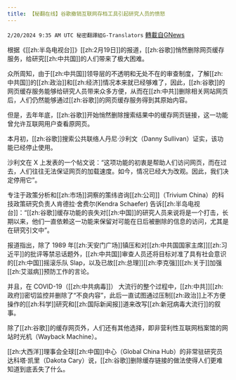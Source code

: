 ```yaml
---
title: 【秘翻在线】谷歌撤销互联网存档工具引起研究人员的愤怒
---
```

`2/20/2024 9:35 AM UTC 秘密翻譯組G-Translators` [轉載自GNews](https://gnews.org/articles/2325152)

根据《[[zh:半岛电视台]]》[[zh:2月19日]]的报道，[[zh:谷歌]]悄然删除网页缓存服务，给研究[[zh:中共国]]的人们带来了极大困难。

众所周知，由于[[zh:中共国]]领导层的不透明和无处不在的审查制度，了解[[zh:中共国]]的[[zh:政治]]和[[zh:经济]]情况本来就已经够难了，因此，[[zh:谷歌]]的网页缓存服务能够给研究人员带来众多方便，从而在[[zh:中共]]删除相关网站网页后，人们仍然能够通过[[zh:谷歌]]的网页缓存服务得到其原始内容。

但是，去年年底，[[zh:谷歌]]开始悄然删除搜索结果中的缓存网页链接，这一功能曾允许互联网用户查看原网页。

本月初，[[zh:谷歌]]搜索公共联络人丹尼·沙利文（Danny Sullivan）证实，该功能已经停止使用。

沙利文在 X 上发表的一个帖文说：“这项功能的初衷是帮助人们访问网页，而在过去，人们往往无法保证网页的加载速度。如今，情况已经大为改观。因此，我们决定停用它”。

专注于政策分析和[[zh:市场]]洞察的策纬咨询[[zh:公司]]（Trivium China）的科技政策研究负责人肯德拉·舍费尔(Kendra Schaefer) 告诉[[zh:半岛电视台]]：“[[zh:谷歌]]缓存功能的丧失对[[zh:中国]]的研究人员来说将是一个打击，长期以来，他们一直依赖这一功能来保留对可能在日后被删除的信息的访问，尤其是在研究引文中”。

报道指出，除了 1989 年[[zh:天安门广场]]镇压和对[[zh:中共国国家主席]][[zh:习近平]]的批评等禁忌话题外，[[zh:中共国]]审查人员还将目标对准了具有社会意识的[[zh:中国]]摇滚乐队 Slap，以及已故[[zh:总理]][[zh:李克强]][[zh:关于]]加强[[zh:艾滋病]]预防工作的言论。

并且，在 COVID-19（[[zh:中共病毒]]） 大流行的整个过程中，[[zh:中共]][[zh:政府]]密切监控并删除了“不良内容”，此后一直试图通过压制[[zh:政治]]上不方便操作的[[zh:科学]]研究和[[zh:国际新闻报]]道来改写[[zh:新冠病毒大流行]]的叙事。

除了[[zh:谷歌]]的缓存网页外，人们还有其他选择，即非营利性互联网档案馆的网站时光机（Wayback Machine）。

[[zh:大西洋]]理事会全球[[zh:中国]]中心（Global China Hub）的非常驻研究员达科塔·凯里（Dakota Cary）说，[[zh:谷歌]]删除缓存链接的做法使得人们更难知道到底丢失了什么。
